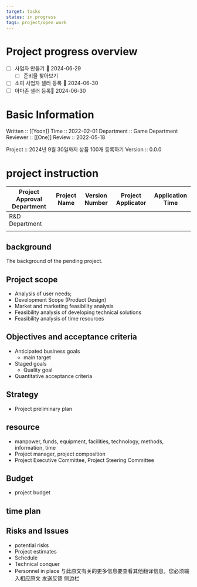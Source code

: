 ```yaml
---
target: tasks
status: in progress
tags: project/open work
---
```


# Project progress overview

- [ ] 사업자 만들기 📅 2024-06-29
	- [ ] 준비물 찾아보기
- [ ] 소피 사업자 셀러 등록 📅 2024-06-30
- [ ] 아마존 셀러 등록📅 2024-06-30 

# Basic Information

Written :: [[Yoon]]
Time :: 2022-02-01
Department :: Game Department
Reviewer :: [[One]]
Review :: 2022-05-18

Project :: 2024년 9월 30일까지 상품 100개 등록하기
Version :: 0.0.0

# project instruction

| Project Approval Department | Project Name | Version Number | Project Applicator | Application Time |
| --------------------------- | ------------ | -------------- | ------------------ | ---------------- |
| R&D Department              |              |                |                    |                  |
|                             |              |                |                    |                  |

## background

The background of the pending project.

## Project scope
- Analysis of user needs;
- Development Scope (Product Design)
- Market and marketing feasibility analysis
- Feasibility analysis of developing technical solutions
- Feasibility analysis of time resources

## Objectives and acceptance criteria
- Anticipated business goals
	- main target
- Staged goals
	- Quality goal
- Quantitative acceptance criteria

## Strategy
- Project preliminary plan

## resource
- manpower, funds, equipment, facilities, technology, methods, information, time
- Project manager, project composition
- Project Executive Committee, Project Steering Committee


## Budget
- project budget

## time plan

## Risks and Issues

- potential risks
- Project estimates
- Schedule
- Technical conquer
- Personnel in place
与此原文有关的更多信息要查看其他翻译信息，您必须输入相应原文
发送反馈
侧边栏